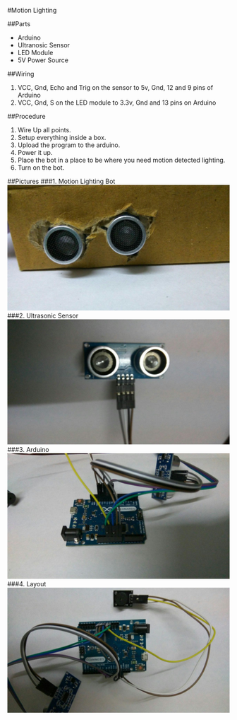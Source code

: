 #Motion Lighting

##Parts

- Arduino
- Ultranosic Sensor
- LED Module
- 5V Power Source

##Wiring

1. VCC, Gnd, Echo and Trig on the sensor to 5v, Gnd, 12 and 9 pins of Arduino
2. VCC, Gnd, S on the LED module to 3.3v, Gnd and 13 pins on Arduino

##Procedure

1. Wire Up all points.
2. Setup everything inside a box.
3. Upload the program to the arduino.
4. Power it up.
5. Place the bot in a place to be where you need motion detected lighting.
6. Turn on the bot.


##Pictures
###1. Motion Lighting Bot
![BBot](/img/bbot2/1.jpg)
###2. Ultrasonic Sensor
![BBot](/img/bbot2/6.jpg)
###3. Arduino
![BBot](/img/bbot2/8.jpg)
###4. Layout
![BBot](/img/bbot2/7.jpg)